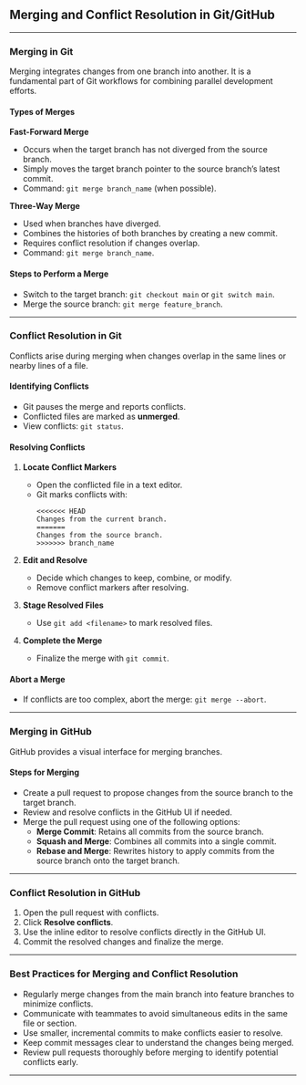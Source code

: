 ## **Merging and Conflict Resolution in Git/GitHub**

---

### **Merging in Git**
Merging integrates changes from one branch into another. It is a fundamental part of Git workflows for combining parallel development efforts.

#### **Types of Merges**
**Fast-Forward Merge**  
- Occurs when the target branch has not diverged from the source branch.  
- Simply moves the target branch pointer to the source branch’s latest commit.  
- Command: `git merge branch_name` (when possible).

**Three-Way Merge**  
- Used when branches have diverged.  
- Combines the histories of both branches by creating a new commit.  
- Requires conflict resolution if changes overlap.  
- Command: `git merge branch_name`.

#### **Steps to Perform a Merge**
- Switch to the target branch: `git checkout main` or `git switch main`.
- Merge the source branch: `git merge feature_branch`.

---

### **Conflict Resolution in Git**
Conflicts arise during merging when changes overlap in the same lines or nearby lines of a file.

#### **Identifying Conflicts**
- Git pauses the merge and reports conflicts.
- Conflicted files are marked as **unmerged**.
- View conflicts: `git status`.

#### **Resolving Conflicts**
1. **Locate Conflict Markers**
   - Open the conflicted file in a text editor.
   - Git marks conflicts with:  
     ```plaintext
     <<<<<<< HEAD
     Changes from the current branch.
     =======
     Changes from the source branch.
     >>>>>>> branch_name
     ```

2. **Edit and Resolve**
   - Decide which changes to keep, combine, or modify.
   - Remove conflict markers after resolving.

3. **Stage Resolved Files**
   - Use `git add <filename>` to mark resolved files.

4. **Complete the Merge**
   - Finalize the merge with `git commit`.

#### **Abort a Merge**
- If conflicts are too complex, abort the merge: `git merge --abort`.

---

### **Merging in GitHub**
GitHub provides a visual interface for merging branches.

#### **Steps for Merging**
- Create a pull request to propose changes from the source branch to the target branch.
- Review and resolve conflicts in the GitHub UI if needed.
- Merge the pull request using one of the following options:
  - **Merge Commit**: Retains all commits from the source branch.
  - **Squash and Merge**: Combines all commits into a single commit.
  - **Rebase and Merge**: Rewrites history to apply commits from the source branch onto the target branch.

---

### **Conflict Resolution in GitHub**
1. Open the pull request with conflicts.
2. Click **Resolve conflicts**.
3. Use the inline editor to resolve conflicts directly in the GitHub UI.
4. Commit the resolved changes and finalize the merge.

---

### **Best Practices for Merging and Conflict Resolution**
- Regularly merge changes from the main branch into feature branches to minimize conflicts.
- Communicate with teammates to avoid simultaneous edits in the same file or section.
- Use smaller, incremental commits to make conflicts easier to resolve.
- Keep commit messages clear to understand the changes being merged.
- Review pull requests thoroughly before merging to identify potential conflicts early.

---
